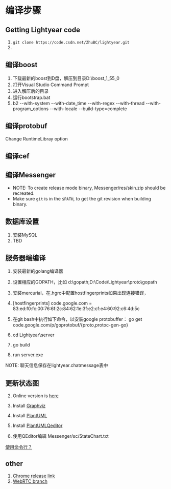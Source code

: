 编译步骤
================================

Getting Lightyear code
---------------------------------
1. `git clone https://code.csdn.net/ZhuBC/lightyear.git`
2. 


编译boost
--------------------------------
1. 下载最新的boost到D盘，解压到目录D:\boost\_1\_55\_0
2. 打开Visual Studio Command Prompt
3. 进入解压后的目录
2. 运行bootstrap.bat
3. b2  --with-system --with-date_time --with-regex --with-thread --with-program_options --with-locale --build-type=complete


编译protobuf
-------------------------------
Change RuntimeLibray option


编译cef
-------------------------------



编译Messenger
--------------------------------

* NOTE: To create release mode binary, Messenger/res/skin.zip should be recreated. 
* Make sure `git` is in the `$PATH`, to get the git revision when building binary.

数据库设置
----------------------------------
1. 安装MySQL
2. TBD

服务器端编译
------------------------------------
1. 安装最新的golang编译器
2. 设置相应的GOPATH，比如 d:\gopath;D:\Code\Lightyear\proto\gopath
2. 安装mercurial，在.hgrc中配置hostfingerprints如果出现连接错误，
3. [hostfingerprints]
code.google.com     = 83:ed:f0:fc:00:76:6f:2c:84:62:1e:3f:e2:cf:e4:60:92:c6:4d:5c

2. 在git bash中执行如下命令，以安装google protobuffer： go get code.google.com/p/goprotobuf/{proto,protoc-gen-go}
3. cd Lightyear\server
4. go build
5. run server.exe

NOTE: 聊天信息保存在lightyear.chatmessage表中


更新状态图
----------------------------------
2. Online version is [here](http://www.planttext.com/planttext)
1. Install [Graphviz](http://www.graphviz.org/pub/graphviz/stable/windows/graphviz-2.28.0.msi)

2. Install [PlantUML](http://heanet.dl.sourceforge.net/project/plantuml/plantuml.jar)

3. Install [PlantUMLQeditor](http://downloads.sourceforge.net/project/plantumlqeditor/plantuml-qeditor-1.1.0-win32.exe?r=http%3A%2F%2Fsourceforge.net%2Fprojects%2Fplantumlqeditor%2F&ts=1397451778&use_mirror=softlayer-ams)

4. 使用QEditor编辑 Messenger/sc/StateChart.txt

[使用命令行？](http://plantuml.sourceforge.net/graphvizdot.html)

other
-----------------------------------
1. [Chrome release link](http://src.chromium.org/viewvc/chrome/releases/)
2. [WebRTC branch](http://webrtc.googlecode.com/svn/branches/)
